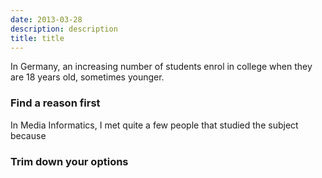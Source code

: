 ```yaml
---
date: 2013-03-28
description: description
title: title
---
```


In Germany, an increasing number of students enrol in college when they are 18 years old, sometimes younger.


### Find a reason first

In Media Informatics, I met quite a few people that studied the subject because 


### Trim down your options